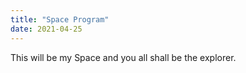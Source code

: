 ```yaml
---
title: "Space Program"
date: 2021-04-25
---
```


This will be my Space and you all shall be the explorer.

